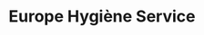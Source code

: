 ---
title: "Europe Hygiène Service"
url: /pantin/europe-hygiene-service/
shop: contrôle des nuisibles
---